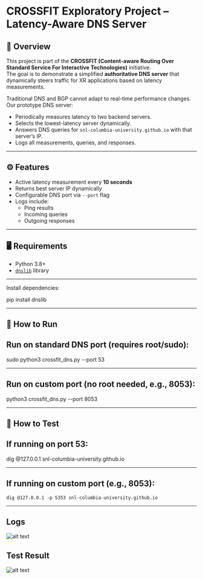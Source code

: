 # CROSSFIT Exploratory Project – Latency-Aware DNS Server  

## 📌 Overview  
This project is part of the **CROSSFIT (Content-aware Routing Over Standard Service For Interactive Technologies)** initiative.  
The goal is to demonstrate a simplified **authoritative DNS server** that dynamically steers traffic for XR applications based on latency measurements.  

Traditional DNS and BGP cannot adapt to real-time performance changes. Our prototype DNS server:  
- Periodically measures latency to two backend servers.  
- Selects the lowest-latency server dynamically.  
- Answers DNS queries for `snl-columbia-university.github.io` with that server’s IP.  
- Logs all measurements, queries, and responses.  

---

## ⚙️ Features  
- Active latency measurement every **10 seconds**  
- Returns best server IP dynamically  
- Configurable DNS port via `--port` flag  
- Logs include:  
  - Ping results  
  - Incoming queries  
  - Outgoing responses  

---

## 🖥️ Requirements  
- Python 3.8+  
- [`dnslib`](https://pypi.org/project/dnslib/) library  

---

Install dependencies:  

pip install dnslib

---

## 🚀 How to Run  

## Run on standard DNS port (requires root/sudo):  

sudo python3 crossfit_dns.py --port 53

---

## Run on custom port (no root needed, e.g., 8053):

python3 crossfit_dns.py --port 8053

---

## 🔧 How to Test  

## If running on port 53:

dig @127.0.0.1 snl-columbia-university.github.io

---

## If running on custom port (e.g., 8053):

``` dig @127.0.0.1 -p 5353 snl-columbia-university.github.io ```

---

## Logs  

![alt text](/logs.png)

## Test Result

![alt text](/testss.png)